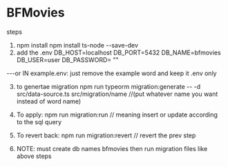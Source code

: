 # BFMovies

steps
1. npm install
npm install ts-node --save-dev
2. add the .env
DB_HOST=localhost
DB_PORT=5432
DB_NAME=bfmovies
DB_USER=user
DB_PASSWORD= ""

---or IN example.env: just remove the example word and keep it .env only

3. to genertae migration 
  npm run typeorm migration:generate -- -d src/data-source.ts src/migration/name //(put whatever name you want instead of word name)

4. To apply: npm run migration:run  // meaning insert or update according to the sql query
5. To revert back: npm run migration:revert // revert the prev step
6. NOTE: must create db names bfmovies then run migration files like above steps
